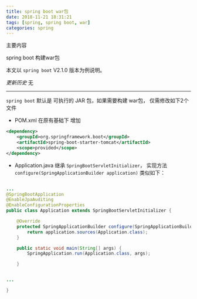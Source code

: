 ```yaml
---
title: spring boot war包
date: 2018-11-21 18:31:21
tags: [spring, spring boot, war]
categories: spring
---
```


主要内容

spring boot 构建war包


本文以 `spring boot` V2.1.0 版本为例说明。



*更新历史*
无

---

<!-- more -->

`spring boot` 默认是 可执行的 JAR 包，如果需要构建 war包， 仅需修改如下2个文件

+ POM.xml
在原有基础下 增加 
```xml
<dependency>
    <groupId>org.springframework.boot</groupId>
    <artifactId>spring-boot-starter-tomcat</artifactId>
    <scope>provided</scope>
</dependency>
```


+ Application.java
继承 `SpringBootServletInitializer`， 实现方法 `configure(SpringApplicationBuilder application)`
类似如下：
```java

...
@SpringBootApplication
@EnableJpaAuditing
@EnableConfigurationProperties
public class Application extends SpringBootServletInitializer {

    @Override
    protected SpringApplicationBuilder configure(SpringApplicationBuilder application) {
        return application.sources(Application.class);
    }

    public static void main(String[] args) {
        SpringApplication.run(Application.class, args);

    }


...

}
```

